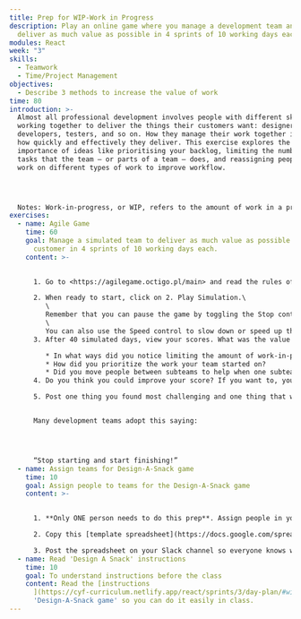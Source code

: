 ```yaml
---
title: Prep for WIP-Work in Progress
description: Play an online game where you manage a development team and want to
  deliver as much value as possible in 4 sprints of 10 working days each.
modules: React
week: "3"
skills:
  - Teamwork
  - Time/Project Management
objectives:
  - Describe 3 methods to increase the value of work
time: 80
introduction: >-
  Almost all professional development involves people with different skills
  working together to deliver the things their customers want: designers,
  developers, testers, and so on. How they manage their work together impacts
  how quickly and effectively they deliver. This exercise explores the
  importance of ideas like prioritising your backlog, limiting the number of
  tasks that the team – or parts of a team – does, and reassigning people to
  work on different types of work to improve workflow.




  Notes: Work-in-progress, or WIP, refers to the amount of work in a process that has been started but not completely delivered. This can include both tasks that are actively being worked on, as well as tasks that are waiting in a queue somewhere for the next person to pick up.
exercises:
  - name: Agile Game
    time: 60
    goal: Manage a simulated team to deliver as much value as possible to your
      customer in 4 sprints of 10 working days each.
    content: >-
      

      1. Go to <https://agilegame.octigo.pl/main> and read the rules of the simulation.

      2. When ready to start, click on 2. Play Simulation.\
         \
         Remember that you can pause the game by toggling the Stop control. This is useful when you want to re-prioritize your backlog, move tasks between different subteams, or move team members between different subteams.\
         \
         You can also use the Speed control to slow down or speed up the simulation.
      3. After 40 simulated days, view your scores. What was the value of the work your team delivered? Consider these questions:

         * In what ways did you notice limiting the amount of work-in-progress impact the effectiveness of the subteams?
         * How did you prioritize the work your team started on?
         * Did you move people between subteams to help when one subteam was overloaded and if so, why did this help?
      4. Do you think you could improve your score? If you want to, you can click 4. Play again to try and improve your results

      5. Post one thing you found most challenging and one thing that was the most fun on your cohort’s CYF Slack channel.


      Many development teams adopt this saying:




      “Stop starting and start finishing!”
  - name: Assign teams for Design-A-Snack game
    time: 10
    goal: Assign people to teams for the Design-A-Snack game
    content: >-
      

      1. **Only ONE person needs to do this prep**. Assign people in your cohort into smaller teams of 3-5 people each. If nobody else has announced they are going to do this, send a message on your Slack channel saying you will do it.  They will surely treat you as the hero that you are and buy you doughnuts.

      2. Copy this [template spreadsheet](https://docs.google.com/spreadsheets/d/1k__Tgn8SxuoO1VWLQ4sVPqRo2BHdUxJzfc8kGpSLhe0/edit#gid=0) and fill in the names of you and your colleagues to create an even number of teams of 3-5 people each.  Decide who will be the facilitator who will tell people when to move on to the next part of the game.

      3. Post the spreadsheet on your Slack channel so everyone knows which team they are in.
  - name: Read 'Design A Snack' instructions
    time: 10
    goal: To understand instructions before the class
    content: Read the [instructions
      ](https://cyf-curriculum.netlify.app/react/sprints/3/day-plan/#wip-and-feedback)of
      'Design-A-Snack game' so you can do it easily in class.
---
```

